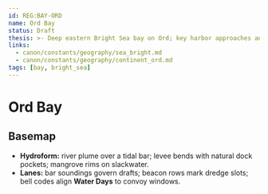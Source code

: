 ```yaml
---
id: REG:BAY-ORD
name: Ord Bay
status: Draft
thesis: >- Deep eastern Bright Sea bay on Ord; key harbor approaches and dredge programs.
links:
  - canon/constants/geography/sea_bright.md
  - canon/constants/geography/continent_ord.md
tags: [bay, bright_sea]
---
```


# Ord Bay

## Basemap
- **Hydroform:** river plume over a tidal bar; levee bends with natural dock pockets; mangrove rims on slackwater.
- **Lanes:** bar soundings govern drafts; beacon rows mark dredge slots; bell codes align **Water Days** to convoy windows.
